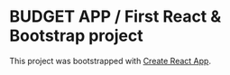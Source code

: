 # BUDGET APP / First React & Bootstrap project

This project was bootstrapped with [Create React App](https://github.com/facebook/create-react-app).

